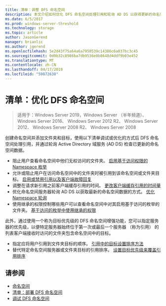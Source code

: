 ```yaml
---
title: 清单：调整 DFS 命名空间
description: 本文介绍如何优化 DFS 命名空间处理引用和轮询 AD DS 以获得更新的命名空间数据的方式
ms.date: 6/5/2017
ms.prod: windows-server-threshold
ms.technology: storage
ms.topic: article
author: JasonGerend
manager: brianlic
ms.author: jgerend
ms.openlocfilehash: 5e2d43f75a64a6a7950539c14386c6a037bc3c45
ms.sourcegitcommit: 0d0b32c8986ba7db9536e0b8648d4ddf9b03e452
ms.translationtype: MT
ms.contentlocale: zh-CN
ms.lasthandoff: 04/17/2019
ms.locfileid: "59872638"
---
```

# <a name="checklist-tune-a-dfs-namespace"></a>清单：优化 DFS 命名空间

> 适用于：Windows Server 2019，Windows Server （半年频道）、 Windows Server 2016、 Windows Server 2012 R2、 Windows Server 2012、 Windows Server 2008 R2、 Windows Server 2008

创建命名空间并添加文件夹和目标，使用以下清单调试或优化的方式后 DFS 命名空间处理引用，并通过轮询 Active Directory 域服务 (AD DS) 检查已更新的命名空间数据。

-   阻止用户查看命名空间中他们无权访问的文件夹。 [启用基于访问权限的 Namespace 枚举](enable-access-based-enumeration-on-a-namespace.md) 
-   允许或阻止用户在访问命名空间中的文件夹时被引用到该命名空间或文件夹目标。 [启用或禁用引用以及客户端故障回复](enable-or-disable-referrals-and-client-failback.md) 
-   调整在请求新引用之前客户端缓存引用的时间。 [更改客户端缓存引用的时间量](change-the-amount-of-time-that-clients-cache-referrals.md)
-   优化命名空间服务器轮询 AD DS 以获取最新的命名空间数据的方式。 [优化 Namespace 轮询](optimize-namespace-polling.md)
-   使用继承的权限控制哪些用户可以查看命名空间中对其启用基于访问的枚举的文件夹。 [基于访问的枚举中使用继承的权限](using-inherited-permissions-with-access-based-enumeration.md)

此外，通过使用一个称为目标优先级的 DFS 命名空间增强功能，您可以指定服务器的优先级，以便特定服务器始终位于第一次或最后一个服务器 （称为引用） 的列表客户端接收时访问的文件夹包含命名空间中的目标。

-   指定应将用户引用到文件夹目标的顺序。 [引用中的目标设置排序方法](set-the-ordering-method-for-targets-in-referrals.md)
-   替代特定命名空间服务器或文件夹目标的引用排序。 [设置目标优先级来覆盖引用排序](set-target-priority-to-override-referral-ordering.md)

## <a name="see-also"></a>请参阅

-   [命名空间](https://technet.microsoft.com/library/cc771914(v=ws.11).aspx)
-   [清单：部署 DFS 命名空间](checklist-deploy-dfs-namespaces.md)
-   [调试 DFS 命名空间](tuning-dfs-namespaces.md)


